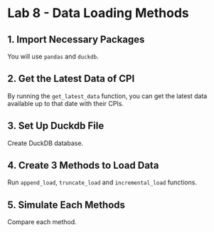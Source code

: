 # Lab 8 - Data Loading Methods

## 1. Import Necessary Packages
You will use `pandas` and `duckdb`.

## 2. Get the Latest Data of CPI
By running the `get_latest_data` function, you can get the latest data available up to that date with their CPIs.

## 3. Set Up Duckdb File
Create DuckDB database.

## 4. Create 3 Methods to Load Data
Run `append_load`, `truncate_load` and `incremental_load` functions.

## 5. Simulate Each Methods
Compare each method. 